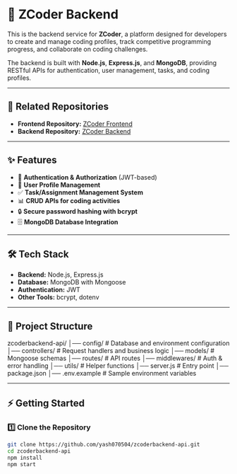 # 🚀 ZCoder Backend

This is the backend service for **ZCoder**, a platform designed for developers to create and manage coding profiles, track competitive programming progress, and collaborate on coding challenges.  

The backend is built with **Node.js**, **Express.js**, and **MongoDB**, providing RESTful APIs for authentication, user management, tasks, and coding profiles.  

---

## 🔗 Related Repositories
- **Frontend Repository:** [ZCoder Frontend](https://github.com/yash070504/zcoder-frontend)  
- **Backend Repository:** [ZCoder Backend](https://github.com/yash070504/zcoderbackend-api)  

---

## ✨ Features
- 🔑 **Authentication & Authorization** (JWT-based)  
- 👤 **User Profile Management**  
- ✅ **Task/Assignment Management System**  
- 📊 **CRUD APIs for coding activities**  
- 🔒 **Secure password hashing with bcrypt**  
- 🗄️ **MongoDB Database Integration**  

---

## 🛠️ Tech Stack
- **Backend:** Node.js, Express.js  
- **Database:** MongoDB with Mongoose  
- **Authentication:** JWT  
- **Other Tools:** bcrypt, dotenv  

---

## 📂 Project Structure
zcoderbackend-api/
│── config/ # Database and environment configuration
│── controllers/ # Request handlers and business logic
│── models/ # Mongoose schemas
│── routes/ # API routes
│── middlewares/ # Auth & error handling
│── utils/ # Helper functions
│── server.js # Entry point
│── package.json
│── .env.example # Sample environment variables


---

## ⚡ Getting Started

### 1️⃣ Clone the Repository
```bash
git clone https://github.com/yash070504/zcoderbackend-api.git
cd zcoderbackend-api
npm install
npm start
